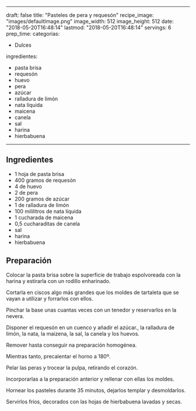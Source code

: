 
---
draft: false
title: "Pasteles de pera y requesón"
recipe_image: "images/defaultImage.png"
image_width: 512
image_height: 512
date: "2018-05-20T16:48:14"
lastmod: "2018-05-20T16:48:14"
servings: 6
prep_time: 
categorias:
  - Dulces

ingredientes:
  - pasta brisa
  - requesón
  - huevo
  - pera
  - azúcar
  - ralladura de limón
  - nata líquida
  - maicena
  - canela
  - sal
  - harina
  - hierbabuena
---

## Ingredientes
- 1 hoja de pasta brisa
- 400 gramos de requesón
- 4  de huevo
- 2  de pera
- 200 gramos de azúcar
- 1  de ralladura de limón
- 100 mililitros de nata líquida
- 1 cucharada de maicena
- 0,5 cucharaditas de canela
- sal
- harina
- hierbabuena

## Preparación
Colocar la pasta brisa sobre la superficie de trabajo espolvoreada con la harina y estirarla con un rodillo enharinado.

Cortarla en ciscos algo más grandes que los moldes de tartaleta que se vayan a utilizar y forrarlos con ellos.

Pinchar la base unas cuantas veces con un tenedor y reservarlos en la nevera.

Disponer el requesón en un cuenco y añadir el azúcar., la ralladura de limón, la nata, la maizena, la sal, la canela y los huevos.

Remover hasta conseguir na preparación homogénea.

Mientras tanto, precalentar el horno a 180º.

Pelar las peras y trocear la pulpa, retirando el corazón.

Incorporarlas a la preparación anterior y rellenar con ellas los moldes.

Hornear los pasteles durante 35 minutos, dejarlos templar y desmoldarlos.

Servirlos fríos, decorados con las hojas de hierbabuena lavadas y secas.


